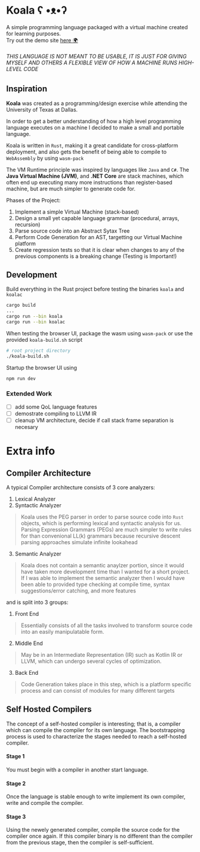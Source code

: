 # Koala ʕ •ᴥ•ʔ
A simple programming language packaged with a virtual machine created for learning purposes.  
Try out the demo site [here 🌍](https://ndbaker1.github.io/koala/)


###### *THIS LANGUAGE IS NOT MEANT TO BE USABLE, IT IS JUST FOR GIVING MYSELF AND OTHERS A FLEXIBLE VIEW OF HOW A MACHINE RUNS HIGH-LEVEL CODE*

## Inspiration
**Koala** was created as a programming/design exercise while attending the University of Texas at Dallas.

In order to get a better understanding of how a high level programming language executes on a machine I decided to make a small and portable language. 

Koala is written in `Rust`, making it a great candidate for cross-platform deployment, and also gets the benefit of being able to compile to `WebAssembly` by using `wasm-pack`  

The VM Runtime principle was inspired by languages like `Java` and `C#`.
The **Java Virtual Machine (JVM)**, and **.NET Core** are stack machines, which often end up executing many more instructions than register-based machine, but are much simpler to generate code for. 

Phases of the Project:
  1. Implement a simple Virtual Machine (stack-based)
  2. Design a small yet capable language grammar (procedural, arrays, recursion)
  3. Parse source code into an Abstract Sytax Tree
  4. Perform Code Generation for an AST, targetting our Virtual Machine platform
  5. Create regression tests so that it is clear when changes to any of the previous components is a breaking change (Testing is Important!)

## Development
Build everything in the Rust project before testing the binaries `koala` and `koalac`
```sh
cargo build
...
cargo run --bin koala
cargo run --bin koalac
```
When testing the browser UI, package the wasm using `wasm-pack` or use the provided `koala-build.sh` script
```sh
# root project directory
./koala-build.sh
```
Startup the browser UI using
```sh
npm run dev
```

### Extended Work
- [ ] add some QoL language features
- [ ] demostrate compiling to LLVM IR
- [ ] cleanup VM architecture, decide if call stack frame separation is necesary

# Extra info

## Compiler Architecture
A typical Compiler architecture consists of 3 core analyzers:  
1. Lexical Analyzer
2. Syntactic Analyzer
> Koala uses the PEG parser in order to parse source code into `Rust` objects, which is performing lexical and syntactic analysis for us. Parsing Expression Grammars (PEGs) are much simpler to write rules for than convenional LL(k) grammars because recursive descent parsing approaches simulate infinite lookahead
3. Semantic Analyzer

> Koala does not contain a semantic anaylzer portion, since it would have taken more development time than I wanted for a short project. If I was able to implement the semantic analyzer then I would have been able to provided type checking at compile time, syntax suggestions/error catching, and more features

and is split into 3 groups:
1. Front End
> Essentially consists of all the tasks involved to transform source code into an easily manipulatable form.  
2. Middle End
> May be in an Intermediate Representation (IR) such as Kotlin IR or LLVM, which can undergo several cycles of optimization.  
3. Back End
> Code Generation takes place in this step, which is a platform specific process and can consist of modules for many different targets

## Self Hosted Compilers
The concept of a self-hosted compiler is interesting; that is, a compiler which can compile the compiler for its own language.
The bootstrapping process is used to characterize the stages needed to reach a self-hosted compiler.

#### Stage 1
You must begin with a compiler in another start language.  
#### Stage 2
Once the language is stable enough to write implement its own compiler, write and compile the compiler.
#### Stage 3
Using the newely generated compiler, compile the source code for the compiler once again. If this compiler binary is no different than the compiler from the previous stage, then the compiler is self-sufficient.
